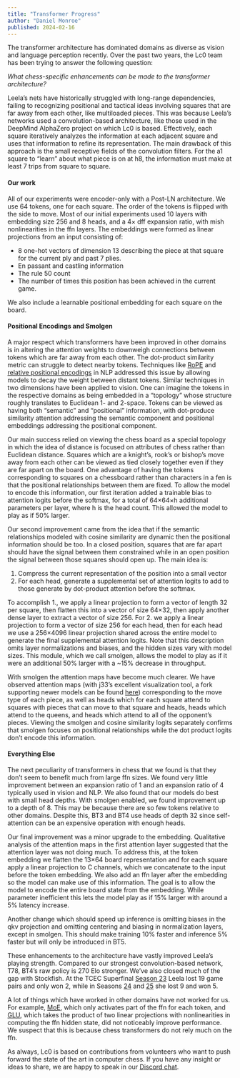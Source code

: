 ```yaml
---
title: "Transformer Progress"
author: "Daniel Monroe"
published: 2024-02-16
---
```



The transformer architecture has dominated domains as diverse as vision and language perception recently. Over the past two years, the Lc0 team has been trying to answer the following question:

   *What chess-specific enhancements can be made to the transformer architecture?*
<!--more-->

Leela’s nets have historically struggled with long-range dependencies, failing to recognizing positional and tactical ideas involving squares that are far away from each other, like multiloaded pieces. This was because Leela’s networks used a convolution-based architecture, like those used in the DeepMind AlphaZero project on which Lc0 is based. Effectively, each square iteratively analyzes the information at each adjacent square and uses that information to refine its representation. The main drawback of this approach is the small receptive fields of the convolution filters. For the a1 square to “learn” about what piece is on at h8, the information must make at least 7 trips from square to square.

#### Our work

All of our experiments were encoder-only with a Post-LN architecture. We use 64 tokens, one for each square. The order of the tokens is flipped with the side to move. Most of our initial experiments used 10 layers with embedding size 256 and 8 heads, and a 4&times; dff expansion ratio, with mish nonlinearities in the ffn layers. The embeddings were formed as linear projections from an input consisting of:

 * 8 one-hot vectors of dimension 13 describing the piece at that square for the current ply and past 7 plies.
 * En passant and castling information
 * The rule 50 count
 * The number of times this position has been achieved in the current game.

We also include a learnable positional embedding for each square on the board.

#### Positional Encodings and Smolgen

A major respect which transformers have been improved in other domains is in altering the attention weights to downweigh connections between tokens which are far away from each other. The dot-product similarity metric can struggle to detect nearby tokens. Techniques like [RoPE](https://arxiv.org/abs/2104.09864) and [relative positional encodings](https://arxiv.org/pdf/1803.02155.pdf) in NLP addressed this issue by allowing models to decay the weight between distant tokens. Similar techniques in two dimensions have been applied to vision. One can imagine the tokens in the respective domains as being embedded in a “topology” whose structure roughly translates to Euclidean 1- and 2-space. Tokens can be viewed as having both “semantic” and “positional” information, with dot-produce similarity attention addressing the semantic component and positional embeddings addressing the positional component.

Our main success relied on viewing the chess board as a special topology in which the idea of distance is focused on attributes of chess rather than Euclidean distance. Squares which are a knight’s, rook’s or bishop’s move away from each other can be viewed as tied closely together even if they are far apart on the board. One advantage of having the tokens corresponding to squares on a chessboard rather than characters in a fen is that the positional relationships between them are fixed. To allow the model to encode this information, our first iteration added a trainable bias to attention logits before the softmax, for a total of 64&times;64&times;h additional parameters per layer, where h is the head count. This allowed the model to play as if 50% larger.

Our second improvement came from the idea that if the semantic relationships modeled with cosine similarity are dynamic then the positional information should be too. In a closed position, squares that are far apart should have the signal between them constrained while in an open position the signal between those squares should open up. The main idea is:

 1.	Compress the current representation of the position into a small vector 
 2.	For each head, generate a supplemental set of attention logits to add to those generate by dot-product attention before the softmax.

To accomplish 1., we apply a linear projection to form a vector of length 32 per square, then flatten this into a vector of size 64&times;32, then apply another dense layer to extract a vector of size 256. For 2. we apply a linear projection to form a vector of size 256 for each head, then for each head we use a 256&times;4096 linear projection shared across the entire model to generate the final supplemental attention logits. Note that this description omits layer normalizations and biases, and the hidden sizes vary with model sizes. This module, which we call smolgen, allows the model to play as if it were an additional 50% larger with a ~15% decrease in throughput.

With smolgen the attention maps have become much clearer. We have observed attention maps (with j33’s excellent visualization tool, a fork supporting newer models can be found [here](https://github.com/Ergodice/lc0-attention-visualizer/)) corresponding to the move type of each piece, as well as heads which for each square attend to squares with pieces that can move to that square and heads, heads which attend to the queens, and heads which attend to all of the opponent’s pieces. Viewing the smolgen and cosine similarity logits separately confirms that smolgen focuses on positional relationships while the dot product logits don’t encode this information.

#### Everything Else

The next peculiarity of transformers in chess that we found is that they don’t seem to benefit much from large ffn sizes. We found very little improvement between an expansion ratio of 1 and an expansion ratio of 4 typically used in vision and NLP. We also found that our models do best with small head depths. With smolgen enabled, we found improvement up to a depth of 8. This may be because there are so few tokens relative to other domains. Despite this, BT3 and BT4 use heads of depth 32 since self-attention can be an expensive operation with enough heads.

Our final improvement was a minor upgrade to the embedding. Qualitative analysis of the attention maps in the first attention layer suggested that the attention layer was not doing much. To address this, at the token embedding we flatten the 13&times;64 board representation and for each square apply a linear projection to C channels, which we concatenate to the input before the token embedding. We also add an ffn layer after the embedding so the model can make use of this information. The goal is to allow the model to encode the entire board state from the embedding. While parameter inefficient this lets the model play as if 15% larger with around a 5% latency increase.

Another change which should speed up inference is omitting biases in the qkv projection and omitting centering and biasing in normalization layers, except in smolgen. This should make training 10% faster and inference 5% faster but will only be introduced in BT5.

These enhancements to the architecture have vastly improved Leela’s playing strength. Compared to our strongest convolution-based network, T78, BT4’s raw policy is 270 Elo stronger. We’ve also closed much of the gap with Stockfish. At the TCEC Superfinal [Season 23](https://tcec-chess.com/#div=sf&game=1&season=23) Leela lost 19 game pairs and only won 2, while in Seasons [24](https://tcec-chess.com/#div=sf&game=1&season=24) and [25](https://tcec-chess.com/#div=sf&game=1&season=25) she lost 9 and won 5.

A lot of things which have worked in other domains have not worked for us. For example, [MoE](https://arxiv.org/abs/1701.06538), which only activates part of the ffn for each token, and [GLU](https://arxiv.org/abs/2002.05202), which takes the product of two linear projections with nonlinearities in computing the ffn hidden state, did not noticeably improve performance. We suspect that this is because chess transformers do not rely much on the ffn.

As always, Lc0 is based on contributions from volunteers who want to push forward the state of the art in computer chess. If you have any insight or ideas to share, we are happy to speak in our [Discord chat](https://discord.gg/pKujYxD).
